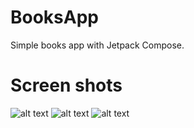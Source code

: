 # BooksApp
Simple books app with Jetpack Compose.

# Screen shots

![alt text](https://i.ibb.co/rf0fzNd/1.png)
![alt text](https://i.ibb.co/Qmp821X/2.png)
![alt text](https://i.ibb.co/yF2ZKJZ/3.png)

